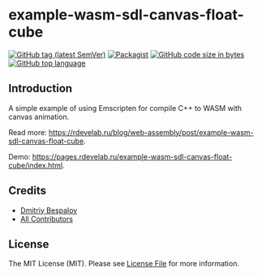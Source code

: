 # example-wasm-sdl-canvas-float-cube

[![GitHub tag (latest SemVer)][ico-github-tag-version]][link-github-tag-version]
[![Packagist][ico-license]][link-license]
[![GitHub code size in bytes][ico-github-size]][link-github]
[![GitHub top language][ico-github-top-language]][link-github]

## Introduction

A simple example of using Emscripten for compile C++ to WASM with canvas animation.

Read more: https://rdevelab.ru/blog/web-assembly/post/example-wasm-sdl-canvas-float-cube.

Demo: https://pages.rdevelab.ru/example-wasm-sdl-canvas-float-cube/index.html.

## Credits

- [Dmitriy Bespalov][link-author]
- [All Contributors][link-contributors]

## License

The MIT License (MIT). Please see [License File][link-license] for more information.


[link-author]: https://github.com/superrosko
[link-contributors]: https://github.com/superrosko/example-wasm-sdl-canvas-float-cube/contributors
[link-github]: https://github.com/superrosko/example-wasm-sdl-canvas-float-cube
[link-github-tag-version]: https://github.com/superrosko/example-wasm-sdl-canvas-float-cube
[link-license]: LICENSE

[ico-github-size]: https://img.shields.io/github/languages/code-size/superrosko/example-wasm-sdl-canvas-float-cube.svg?style=flat
[ico-github-top-language]: https://img.shields.io/github/languages/top/superrosko/example-wasm-sdl-canvas-float-cube.svg?style=flat
[ico-github-tag-version]: https://img.shields.io/github/v/tag/superrosko/example-wasm-sdl-canvas-float-cube.svg?style=flat
[ico-license]: https://img.shields.io/github/license/superrosko/example-wasm-sdl-canvas-float-cube.svg?style=flat